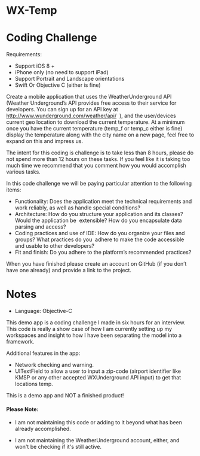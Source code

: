# WX-Temp

# Coding Challenge

Requirements: 

* Support iOS 8 + 
* iPhone only (no need to support iPad)
* Support Portrait and Landscape orientations 
* Swift Or Objective C (either is fine) 


Create a mobile application that uses the WeatherUnderground API (Weather Underground’s API provides free access to their service for developers. You can sign up for an API key at http://www.wunderground.com/weather/api/  ), and the user/devices current geo location to download the current temperature. At a minimum once you have the current temperature (temp_f or temp_c either is fine) display the temperature along with the city name on a new page, feel free to expand on this and impress us.  

The intent for this coding is challenge is to take less than 8 hours, please do not spend more than 12 hours on these tasks. If you feel like it is taking too much time we recommend that you comment how you would accomplish various tasks. 

In this code challenge we will be paying particular attention to the following items: 

* Functionality: Does the application meet the technical requirements and work reliably, as well as handle special conditions?  
* Architecture: How do you structure your application and its classes? Would the application be  extensible? How do you encapsulate data parsing and access?  
* Coding practices and use of IDE: How do you organize your files and groups? What practices do you  adhere to make the code accessible and usable to other developers? 
* Fit and finish: Do you adhere to the platform’s recommended practices? 
	
	
When you have finished please create an account on GitHub (if you don’t have one already) and provide a link to the project. 


# Notes

* Language: Objective-C

This demo app is a coding challenge I made in six hours for an interview.  This code is really a show case of how I am currently setting up my workspaces and insight to how I have been separating the model into a framework.  


Additional features in the app:

* Network checking and warning. 
* UITextField to allow a user to input a zip-code (airport identifier like KMSP or any other accepted WXUnderground API input) to get that locations temp.


This is a demo app and NOT a finished product!

#### Please Note:

* I am not maintaining this code or adding to it beyond what has been already accomplished.  

* I am not maintaining the WeatherUnderground account, either, and won't be checking if it's still active.  


